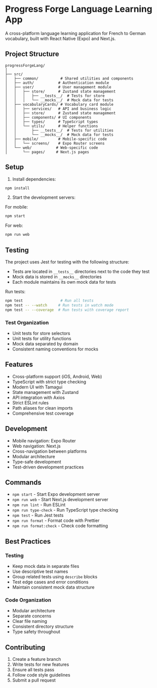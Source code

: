 # Progress Forge Language Learning App

A cross-platform language learning application for French to German vocabulary, built with React Native (Expo) and Next.js.

## Project Structure

```
progressForgeLang/
│
├── src/
│   ├── common/          # Shared utilities and components
│   ├── auth/           # Authentication module
│   ├── user/           # User management module
│   │   ├── store/      # Zustand state management
│   │   │   ├── __tests__/  # Tests for store
│   │   │   └── __mocks__/  # Mock data for tests
│   ├── vocabularyCards/ # Vocabulary card module
│   │   ├── services/   # API and business logic
│   │   ├── store/      # Zustand state management
│   │   ├── components/ # UI components
│   │   ├── types/      # TypeScript types
│   │   └── utils/      # Helper functions
│   │       ├── __tests__/  # Tests for utilities
│   │       └── __mocks__/  # Mock data for tests
│   ├── mobile/         # Mobile-specific code
│   │   └── screens/    # Expo Router screens
│   └── web/           # Web-specific code
│       └── pages/     # Next.js pages
```

## Setup

1. Install dependencies:

```bash
npm install
```

2. Start the development servers:

For mobile:

```bash
npm start
```

For web:

```bash
npm run web
```

## Testing

The project uses Jest for testing with the following structure:

- Tests are located in `__tests__` directories next to the code they test
- Mock data is stored in `__mocks__` directories
- Each module maintains its own mock data for tests

Run tests:

```bash
npm test                 # Run all tests
npm test -- --watch     # Run tests in watch mode
npm test -- --coverage  # Run tests with coverage report
```

### Test Organization

- Unit tests for store selectors
- Unit tests for utility functions
- Mock data separated by domain
- Consistent naming conventions for mocks

## Features

- Cross-platform support (iOS, Android, Web)
- TypeScript with strict type checking
- Modern UI with Tamagui
- State management with Zustand
- API integration with Axios
- Strict ESLint rules
- Path aliases for clean imports
- Comprehensive test coverage

## Development

- Mobile navigation: Expo Router
- Web navigation: Next.js
- Cross-navigation between platforms
- Modular architecture
- Type-safe development
- Test-driven development practices

## Commands

- `npm start` - Start Expo development server
- `npm run web` - Start Next.js development server
- `npm run lint` - Run ESLint
- `npm run type-check` - Run TypeScript type checking
- `npm test` - Run Jest tests
- `npm run format` - Format code with Prettier
- `npm run format:check` - Check code formatting

## Best Practices

### Testing

- Keep mock data in separate files
- Use descriptive test names
- Group related tests using `describe` blocks
- Test edge cases and error conditions
- Maintain consistent mock data structure

### Code Organization

- Modular architecture
- Separate concerns
- Clear file naming
- Consistent directory structure
- Type safety throughout

## Contributing

1. Create a feature branch
2. Write tests for new features
3. Ensure all tests pass
4. Follow code style guidelines
5. Submit a pull request
